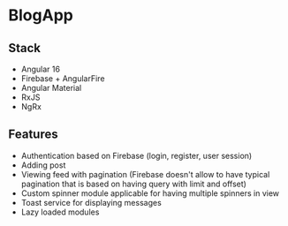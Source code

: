 # BlogApp

## Stack
- Angular 16
- Firebase + AngularFire
- Angular Material
- RxJS
- NgRx

## Features
- Authentication based on Firebase (login, register, user session)
- Adding post
- Viewing feed with pagination (Firebase doesn't allow to have typical pagination that is based on having query with limit and offset)
- Custom spinner module applicable for having multiple spinners in view
- Toast service for displaying messages
- Lazy loaded modules

